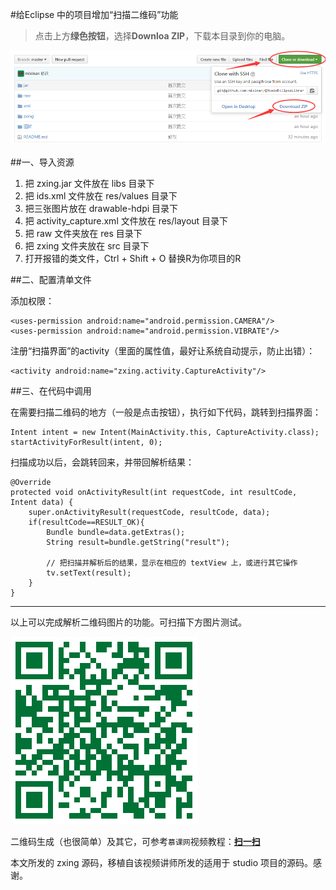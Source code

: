 #给Eclipse 中的项目增加“扫描二维码”功能

>点击上方**绿色按钮**，选择**Downloa ZIP**，下载本目录到你的电脑。
>
![点击绿色按钮下载](https://github.com/mixinan/1603/blob/master/download.png)

##一、导入资源


1. 把 zxing.jar 文件放在 libs 目录下
2. 把 ids.xml 文件放在 res/values 目录下
3. 把三张图片放在 drawable-hdpi 目录下
4. 把 activity_capture.xml 文件放在 res/layout 目录下
5. 把 raw 文件夹放在 res 目录下
6. 把 zxing 文件夹放在 src 目录下
7. 打开报错的类文件，Ctrl + Shift + O 替换R为你项目的R



##二、配置清单文件


添加权限：

	<uses-permission android:name="android.permission.CAMERA"/>
    <uses-permission android:name="android.permission.VIBRATE"/>


注册“扫描界面”的activity（里面的属性值，最好让系统自动提示，防止出错）：

	<activity android:name="zxing.activity.CaptureActivity"/>




##三、在代码中调用

在需要扫描二维码的地方（一般是点击按钮），执行如下代码，跳转到扫描界面：

	Intent intent = new Intent(MainActivity.this, CaptureActivity.class);
	startActivityForResult(intent, 0);

扫描成功以后，会跳转回来，并带回解析结果：

	@Override
	protected void onActivityResult(int requestCode, int resultCode, Intent data) {
		super.onActivityResult(requestCode, resultCode, data);
		if(resultCode==RESULT_OK){
			Bundle bundle=data.getExtras();
			String result=bundle.getString("result");

			// 把扫描并解析后的结果，显示在相应的 textView 上，或进行其它操作
			tv.setText(result);
		}
	}



---
以上可以完成解析二维码图片的功能。可扫描下方图片测试。

![扫描测试](https://github.com/mixinan/1603/blob/master/QRcodeTest.png)

二维码生成（也很简单）及其它，可参考`慕课网`视频教程：**[扫一扫](http://www.imooc.com/learn/648)**

本文所发的 zxing 源码，移植自该视频讲师所发的适用于 studio 项目的源码。感谢。